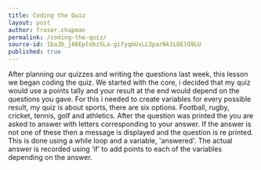 ```yaml
---
title: Coding the Quiz
layout: post
author: fraser.chapman
permalink: /coding-the-quiz/
source-id: 1baJb_jA6EplebzSLa-gifyqmUvLL3parNk1LDElQ9LU
published: true
---
```

After planning our quizzes and writing the questions last week, this lesson we began coding the quiz. We started with the core, i decided that my quiz would use a points tally and your result at the end would depend on the questions you gave. For this i needed to create variables for every possible result, my quiz is about sports, there are six options. Football, rugby, cricket, tennis, golf and athletics.  After the question was printed the you are asked to answer with letters corresponding to your answer. If the answer is not one of these then a message is displayed and the question is re printed. This is done using a while loop and a variable, 'answered'. The actual answer is recorded using ‘if’ to add points to each of the variables depending on the answer.

